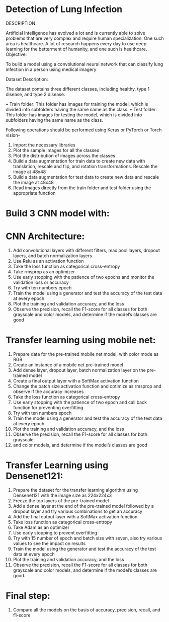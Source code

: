 # Detection of Lung Infection
DESCRIPTION

Artificial Intelligence has evolved a lot and is currently able to solve problems that are very complex and require human specialization. One such area is healthcare. A lot of research happens every day to use deep learning for the betterment of humanity, and one such is healthcare.
Objective: 

To build a model using a convolutional neural network that can classify lung infection in a person using medical imagery

Dataset Description:

The dataset contains three different classes, including healthy, type 1 disease, and type 2 disease.

•	Train folder: This folder has images for training the model, which is divided into subfolders having the same name as the class. 
•	Test folder: This folder has images for testing the model, which is divided into subfolders having the same name as the class.

Following operations should be performed using Keras or PyTorch or Torch vision-   

1.	Import the necessary libraries
2.	Plot the sample images for all the classes 
3.	Plot the distribution of images across the classes
4.	Build a data augmentation for train data to create new data with translation, rescale and flip, and rotation transformations. Rescale the image at 48x48
5.	Build a data augmentation for test data to create new data and rescale the image at 48x48
6.	Read images directly from the train folder and test folder using the appropriate function

# Build 3 CNN model with:

# CNN Architecture:
1.	Add convolutional layers with different filters, max pool layers, dropout layers, and batch normalization layers  
2.	Use Relu as an activation function
3.	Take the loss function as categorical cross-entropy
4.	Take rmsprop as an optimizer
5.	Use early stopping with the patience of two epochs and monitor the validation loss or accuracy
6.	Try with ten numbers epoch
7.	Train the model using a generator and test the accuracy of the test data at every epoch
8.	Plot the training and validation accuracy, and the loss
9.	Observe the precision, recall the F1-score for all classes for both grayscale and color models, and determine if the model’s classes are good
 
# Transfer learning using mobile net:

1.	Prepare data for the pre-trained mobile net model, with color mode as RGB
2.	Create an instance of a mobile net pre-trained model 
3.	Add dense layer, dropout layer, batch normalization layer on the pre-trained model
4.	Create a final output layer with a SoftMax activation function
5.	Change the batch size activation function and optimize as rmsprop and observe if the accuracy increases
6.	Take the loss function as categorical cross-entropy
7.	Use early stopping with the patience of two epoch and call back function for preventing overfitting
8.	Try with ten numbers epoch
9.	Train the model using a generator and test the accuracy of the test data at every epoch
10.	 Plot the training and validation accuracy, and the loss
11.	 Observe the precision, recall the F1-score for all classes for both grayscale
12.	and color models, and determine if the model’s classes are good
 
# Transfer Learning using Densenet121:

1.	Prepare the dataset for the transfer learning algorithm using Densenet121 with the image size as 224x224x3
2.	Freeze the top layers of the pre-trained model
3.	Add a dense layer at the end of the pre-trained model followed by a dropout layer and try various combinations to get an accuracy
4.	Add the final output layer with a SoftMax activation function
5.	Take loss function as categorical cross-entropy
6.	Take Adam as an optimizer
7.	Use early stopping to prevent overfitting
8.	Try with 15 number of epoch and batch size with seven, also try various values to see the impact on results
9.	Train the model using the generator and test the accuracy of the test data at every epoch 
10.	 Plot the training and validation accuracy, and the loss
11.	Observe the precision, recall the F1-score for all classes for both grayscale and color models, and determine if the model’s classes are good.

# Final step:

1.	Compare all the models on the basis of accuracy, precision, recall, and f1-score

